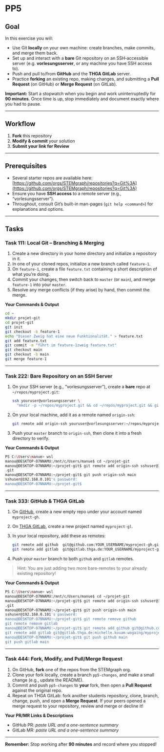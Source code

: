 # PP5

## Goal

In this exercise you will:

* Use Git **locally** on your own machine: create branches, make commits, and merge them back.
* Set up and interact with a **bare** Git repository on an SSH‐accessible server (e.g. **vorlesungsserver**, or any machine you have SSH access to).
* Push and pull to/from **GitHub** and the **THGA GitLab** server.
* Practice **forking** an existing repo, making changes, and submitting a **Pull Request** (on GitHub) or **Merge Request** (on GitLab).

**Important:** Start a stopwatch when you begin and work uninterruptedly for **90 minutes**. Once time is up, stop immediately and document exactly where you had to pause.

---

## Workflow

1. **Fork** this repository
2. **Modify & commit** your solution
3. **Submit your link for Review**

---

## Prerequisites

* Several starter repos are available here:
  [https://github.com/orgs/STEMgraph/repositories?q=Git%3A](https://github.com/orgs/STEMgraph/repositories?q=Git%3A)
* Ensure you have **SSH access** to a remote server (e.g., “vorlesungsserver”).
* Throughout, consult Git’s built-in man-pages (`git help <command>`) for explanations and options.

---

## Tasks

### Task 111: Local Git – Branching & Merging

1. Create a new directory in your home directory and initialize a repository in it. 
2. In one of your cloned repos, initialize a new branch called `feature-1`.
3. On `feature-1`, create a file `feature.txt` containing a short description of what you’re doing.
4. Commit your changes, then switch back to `master` (or `main`), and merge `feature-1` into your `master`.
5. Resolve any merge conflicts (if they arise) by hand, then commit the merge. 

**Your Commands & Output**

```bash
cd ~
mkdir projet-git
cd projet-git
git init
git checkout -b feature-1
echo "Dieser Zweig hat eine neue Funktionalität." > feature.txt
git add feature.txt
git commit -m "führt im feature-1zweig feature.txt"
git checkout main
git checkout -b main
git merge feature-1


```

---

### Task 222: Bare Repository on an SSH Server

1. On your SSH server (e.g., “vorlesungsserver”), create a **bare** repo at `~/repos/myproject.git`:

   ```bash
   ssh youruser@vorlesungsserver \
     "mkdir -p ~/repos/myproject.git && cd ~/repos/myproject.git && git init --bare"
   ```
2. On your local machine, add it as a remote named `origin-ssh`:

   ```bash
   git remote add origin-ssh youruser@vorlesungsserver:~/repos/myproject.git
   ```
3. Push your `master` branch to `origin-ssh`, then clone it into a fresh directory to verify.

**Your Commands & Output**

```bash
PS C:\Users\manue> wsl
manou@DESKTOP-O7NNAMU:/mnt/c/Users/manue$ cd ~/projet-git
manou@DESKTOP-O7NNAMU:~/projet-git$ git remote add origin-ssh sshuser@192.168.0.101:/mnt/c/Users/sshuser/repos/myproject
.git
manou@DESKTOP-O7NNAMU:~/projet-git$ git push origin-ssh main
sshuser@192.168.0.101's password:
manou@DESKTOP-O7NNAMU:~/projet-git$
```

---

### Task 333: GitHub & THGA GitLab

1. On [GitHub](github.com), create a new empty repo under your account named `myproject-gh`.
2. On [THGA GitLab](gitlab.thga.de), create a new project named `myproject-gl`.
3. In your local repository, add these as remotes:

   ```bash
   git remote add github  git@github.com:YOUR_USERNAME/myproject-gh.git
   git remote add gitlab  git@gitlab.thga.de:YOUR_USERNAME/myproject-gl.git
   ```
4. Push your `master` branch to both `github` and `gitlab` remotes.

> Hint: You are just adding two more bare-remotes to your already existing repository!

**Your Commands & Output**

```bash
PS C:\Users\manue> wsl
manou@DESKTOP-O7NNAMU:/mnt/c/Users/manue$ cd ~/projet-git
manou@DESKTOP-O7NNAMU:~/projet-git$ git remote add origin-ssh sshuser@192.168.0.101:/mnt/c/Users/sshuser/repos/myproject
.git
manou@DESKTOP-O7NNAMU:~/projet-git$ git push origin-ssh main
sshuser@192.168.0.101's password:
manou@DESKTOP-O7NNAMU:~/projet-git$ git remote remove github
git remote remove gitlab
manou@DESKTOP-O7NNAMU:~/projet-git$ git remote add github git@github.com:ManoellaKouam/myproject-gh.git
git remote add gitlab git@gitlab.thga.de:michelle.kouam-wogaing/myproject-gl.git
manou@DESKTOP-O7NNAMU:~/projet-git$ git push github main
git push gitlab main
```

---

### Task 444: Fork, Modify, and Pull/Merge Request

1. On GitHub, **fork** one of the repos from the STEMgraph org.
2. Clone your fork locally, create a branch `pp5-changes`, and make a small change (e.g., update the README).
3. Commit and push `pp5-changes` to **your** fork, then open a **Pull Request** against the original repo.
4. Repeat on THGA GitLab: fork another students repository, clone, branch, change, push, and open a **Merge Request**. If your peers opened a merge request to your repository, review and merge or decline it!

**Your PR/MR Links & Descriptions**

* GitHub PR: *paste URL and a one-sentence summary*
* GitLab MR: *paste URL and a one-sentence summary*

---

**Remember:** Stop working after **90 minutes** and record where you stopped!
